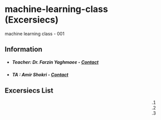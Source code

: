 # machine-learning-class (Excersiecs)
machine learning class - 001

## Information
* ##### Teacher: Dr. Farzin Yaghmaee - [Contact](mailto:f_yaghmaee@semnan.ac.ir)
* ##### TA : Amir Shokri - [Contact](mailto:amirshokri@semnan.ac.ir)

## Excersiecs List

<div dir="rtl">

1.
2.
3.

</div>